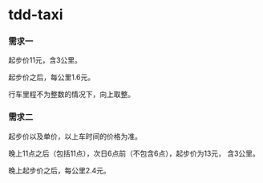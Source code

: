 # tdd-taxi

### 需求一

起步价11元，含3公里。

起步价之后，每公里1.6元。

行车里程不为整数的情况下，向上取整。

### 需求二

起步价以及单价，以上车时间的价格为准。

晚上11点之后（包括11点），次日6点前（不包含6点），起步价为13元， 含3公里。

晚上起步价之后，每公里2.4元。


